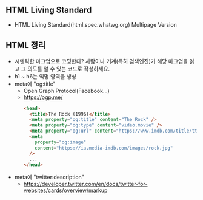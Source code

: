 ## HTML Living Standard

- HTML Living Standard(html.spec.whatwg.org) Multipage Version

## HTML 정리

- 시멘틱한 마크업으로 코딩한다? 사람이나 기계(특히 검색엔진)가 해당 마크업을 읽고 그 의도를 알 수 있는 코드로 작성하세요.
- h1 ~ h6는 익명 영역을 생성
- meta에 "og:title"
  - Open Graph Protocol(Facebook...)
  - https://ogp.me/
    ```html
    <head>
      <title>The Rock (1996)</title>
      <meta property="og:title" content="The Rock" />
      <meta property="og:type" content="video.movie" />
      <meta property="og:url" content="https://www.imdb.com/title/tt0117500/" />
      <meta
        property="og:image"
        content="https://ia.media-imdb.com/images/rock.jpg"
      />
      ...
    </head>
    ```
- meta에 "twitter:description"
  - https://developer.twitter.com/en/docs/twitter-for-websites/cards/overview/markup
